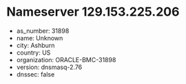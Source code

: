 # Nameserver 129.153.225.206

* as_number: 31898
* name: Unknown
* city: Ashburn
* country: US
* organization: ORACLE-BMC-31898
* version: dnsmasq-2.76
* dnssec: false

